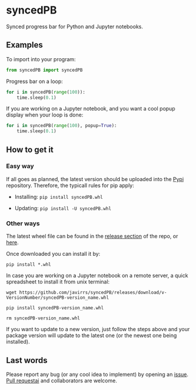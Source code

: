 # syncedPB
Synced progress bar for Python and Jupyter notebooks.


## Examples

To import into your program:

```python
from syncedPB import syncedPB
```

Progress bar on a loop:

```python
for i in syncedPB(range(100)):
    time.sleep(0.1)
```

If you are working on a Jupyter notebook, and you want a cool popup display when your loop is done:

```python
for i in syncedPB(range(100), popup=True):
    time.sleep(0.1)
```

## How to get it

### Easy way

If all goes as planned, the latest version should be uploaded into the [Pypi](https://pypi.org/manage/project/syncedpb) repository. Therefore, the typicall rules for pip apply:

* Installing: ``` pip install syncedPB.whl ```

* Updating: ``` pip install -U syncedPB.whl ```


### Other ways

The latest wheel file can be found in the [release section](https://github.com/javirrs/syncedPB/releases) of the repo, or [here](https://github.com/javirrs/syncedPB/releases/download/v0.0.2/syncedPB-0.0.2-py3-none-any.whl).

Once downloaded you can install it by:

```
pip install *.whl
```

In case you are working on a Jupyter notebook on a remote server, a quick spreadsheet to install it from unix terminal:

```
wget https://github.com/javirrs/syncedPB/releases/download/v-VersionNumber/syncedPB-version_name.whl

pip install syncedPB-version_name.whl

rm syncedPB-version_name.whl
```

If you want to update to a new version, just follow the steps above and your package version will update to the latest one (or the newest one being installed).

## Last words

Please report any bug (or any cool idea to implement) by opening an [issue](https://github.com/javirrs/syncedPB/issues). [Pull requestai](https://github.com/javirrs/syncedPB/pulls) and collaborators are welcome.
